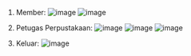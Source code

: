 1. Member:
![image](https://github.com/user-attachments/assets/b82d138f-c4b5-49af-8c9b-3ba3a3b18776)
![image](https://github.com/user-attachments/assets/6ca1f006-7366-46fb-8197-b8811831fd48)

2. Petugas Perpustakaan:
![image](https://github.com/user-attachments/assets/51a6faa0-f116-4f4f-b36f-29639f6afa4b)
![image](https://github.com/user-attachments/assets/fc7c049c-d27f-41aa-8ad2-2431b94e781c)
![image](https://github.com/user-attachments/assets/f3f37d2e-f237-402b-94cb-55958d6f2cb7)

3. Keluar:
![image](https://github.com/user-attachments/assets/a08c3dcb-a8a9-4cd3-a393-7f255cc13bf5)
